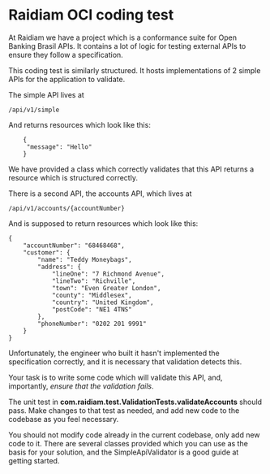 # Raidiam OCI coding test

At Raidiam we have a project which is a conformance suite for Open Banking Brasil APIs. It contains a lot of logic for testing external APIs to 
ensure they follow a specification.

This coding test is similarly structured. It hosts implementations of 2 simple APIs for the application to validate.

The simple API lives at 

    /api/v1/simple

And returns resources which look like this:

````
    {
     "message": "Hello"
    }
 ````

We have provided a class which correctly validates that this API returns a resource which is structured correctly.

There is a second API, the accounts API, which lives at 

    /api/v1/accounts/{accountNumber}

And is supposed to return resources which look like this:

````
{
    "accountNumber": "68468468",
    "customer": {
        "name": "Teddy Moneybags",
        "address": {
            "lineOne": "7 Richmond Avenue",
            "lineTwo": "Richville",
            "town": "Even Greater London",
            "county": "Middlesex",
            "country": "United Kingdom",
            "postCode": "NE1 4TNS"
        },
        "phoneNumber": "0202 201 9991"
    }
}
````

Unfortunately, the engineer who built it hasn't implemented the specification correctly, and it is necessary that validation detects this.

Your task is to write some code which will validate this API, and, importantly, *ensure that the validation fails*. 

The unit test in **com.raidiam.test.ValidationTests.validateAccounts** should pass. Make changes to that test as needed, and add new
code to the codebase as you feel necessary.

You should not modify code already in the current codebase, only add new code to it. There are several classes provided which you 
can use as the basis for your solution, and the SimpleApiValidator is a good guide at getting started.
